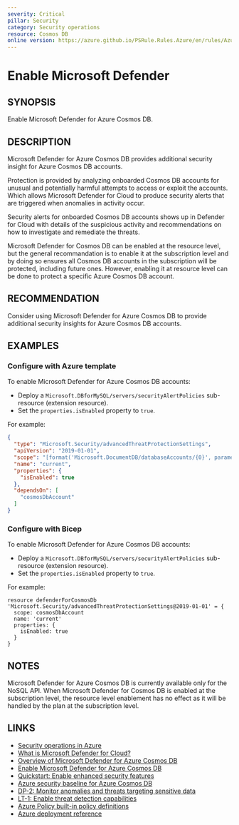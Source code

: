 ```yaml
---
severity: Critical
pillar: Security
category: Security operations
resource: Cosmos DB
online version: https://azure.github.io/PSRule.Rules.Azure/en/rules/Azure.Cosmos.DefenderCloud/
---
```


# Enable Microsoft Defender

## SYNOPSIS

Enable Microsoft Defender for Azure Cosmos DB.

## DESCRIPTION

Microsoft Defender for Azure Cosmos DB provides additional security insight for Azure Cosmos DB accounts.

Protection is provided by analyzing onboarded Cosmos DB accounts for unusual and potentially harmful attempts to access or exploit the accounts.
Which allows Microsoft Defender for Cloud to produce security alerts that are triggered when anomalies in activity occur.

Security alerts for onboarded Cosmos DB accounts shows up in Defender for Cloud with details of the suspicious activity and recommendations on how to investigate and remediate the threats.

Microsoft Defender for Cosmos DB can be enabled at the resource level, but the general recommandation is to enable it at the subscription level and by doing so ensures all Cosmos DB accounts in the subscription will be protected, including future ones. However, enabling it at resource level can be done to protect a specific Azure Cosmos DB account.

## RECOMMENDATION

Consider using Microsoft Defender for Azure Cosmos DB to provide additional security insights for Azure Cosmos DB accounts.

## EXAMPLES

### Configure with Azure template

To enable Microsoft Defender for Azure Cosmos DB accounts:

- Deploy a `Microsoft.DBforMySQL/servers/securityAlertPolicies` sub-resource (extension resource).
- Set the `properties.isEnabled` property to `true`.

For example:

```json
{
  "type": "Microsoft.Security/advancedThreatProtectionSettings",
  "apiVersion": "2019-01-01",
  "scope": "[format('Microsoft.DocumentDB/databaseAccounts/{0}', parameters('accountName'))]",
  "name": "current",
  "properties": {
    "isEnabled": true
  },
  "dependsOn": [
    "cosmosDbAccount"
  ]
}
```

### Configure with Bicep

To enable Microsoft Defender for Azure Cosmos DB accounts:

- Deploy a `Microsoft.DBforMySQL/servers/securityAlertPolicies` sub-resource (extension resource).
- Set the `properties.isEnabled` property to `true`.

For example:

```bicep
resource defenderForCosmosDb 'Microsoft.Security/advancedThreatProtectionSettings@2019-01-01' = {
  scope: cosmosDbAccount
  name: 'current'
  properties: {
    isEnabled: true
  }
}
```

## NOTES

Microsoft Defender for Azure Cosmos DB is currently available only for the NoSQL API. When Microsoft Defender for Cosmos DB is enabled at the subscription level, the resource level enablement has no effect as it will be handled by the plan at the subscription level.

## LINKS

- [Security operations in Azure](https://learn.microsoft.com/azure/architecture/framework/security/monitor-security-operations)
- [What is Microsoft Defender for Cloud?](https://learn.microsoft.com/azure/defender-for-cloud/defender-for-cloud-introduction)
- [Overview of Microsoft Defender for Azure Cosmos DB](https://learn.microsoft.com/azure/defender-for-cloud/concept-defender-for-cosmos)
- [Enable Microsoft Defender for Azure Cosmos DB](https://learn.microsoft.com/azure/defender-for-cloud/defender-for-databases-enable-cosmos-protections)
- [Quickstart: Enable enhanced security features](https://learn.microsoft.com/azure/defender-for-cloud/enable-enhanced-security)
- [Azure security baseline for Azure Cosmos DB](https://learn.microsoft.com/security/benchmark/azure/baselines/azure-cosmos-db-security-baseline)
- [DP-2: Monitor anomalies and threats targeting sensitive data](https://learn.microsoft.com/security/benchmark/azure/baselines/azure-cosmos-db-security-baseline#dp-2-monitor-anomalies-and-threats-targeting-sensitive-data)
- [LT-1: Enable threat detection capabilities](https://learn.microsoft.com/security/benchmark/azure/baselines/azure-cosmos-db-security-baseline#lt-1-enable-threat-detection-capabilities)
- [Azure Policy built-in policy definitions](https://learn.microsoft.com/azure/governance/policy/samples/built-in-policies#security-center)
- [Azure deployment reference](https://learn.microsoft.com/azure/templates/microsoft.security/advancedthreatprotectionsettings)
